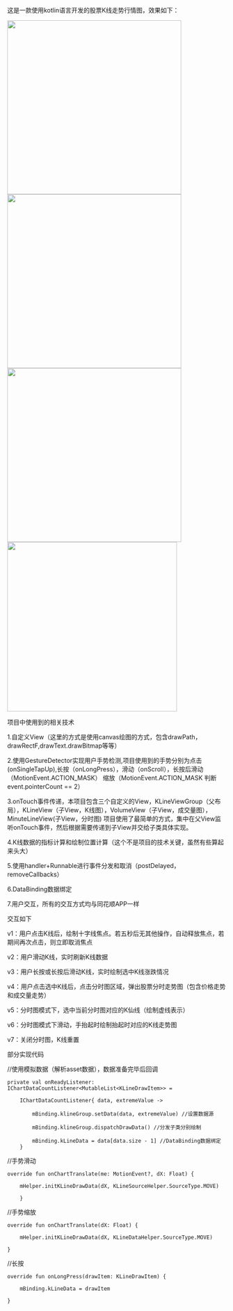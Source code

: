 这是一款使用kotlin语言开发的股票K线走势行情图，效果如下：



<img src="https://github.com/huangfangjing/KLine/blob/master/show1.jpg" width="400px">      <img src="https://github.com/huangfangjing/KLine/blob/master/show2.jpg" width="400px">    
<img src="https://github.com/huangfangjing/KLine/blob/master/show3.jpg" width="400px">      <img src="https://github.com/huangfangjing/KLine/blob/master/kline.gif" width="390px">





项目中使用到的相关技术



1.自定义View（这里的方式是使用canvas绘图的方式，包含drawPath，drawRectF,drawText.drawBitmap等等）

2.使用GestureDetector实现用户手势检测,项目使用到的手势分别为点击(onSingleTapUp),长按（onLongPress），滑动（onScroll），长按后滑动（MotionEvent.ACTION_MASK）
  缩放（MotionEvent.ACTION_MASK 判断event.pointerCount == 2）
  
3.onTouch事件传递，本项目包含三个自定义的View，KLineViewGroup（父布局），KLineView（子View，K线图），VolumeView（子View，成交量图），MinuteLineView(子View，分时图)
  项目使用了最简单的方式，集中在父View监听onTouch事件，然后根据需要传递到子View并交给子类具体实现。
  
4.K线数据的指标计算和绘制位置计算（这个不是项目的技术关键，虽然有些算起来头大）

5.使用handler+Runnable进行事件分发和取消（postDelayed，removeCallbacks）

6.DataBinding数据绑定

7.用户交互，所有的交互方式均与同花顺APP一样

  交互如下
  
  v1：用户点击K线后，绘制十字线焦点。若五秒后无其他操作，自动释放焦点，若期间再次点击，则立即取消焦点

  v2：用户滑动K线，实时刷新K线数据

  v3：用户长按或长按后滑动K线，实时绘制选中K线涨跌情况

  v4：用户点击选中K线后，点击分时图区域，弹出股票分时走势图（包含价格走势和成交量走势）

  v5：分时图模式下，选中当前分时图对应的K仙线（绘制虚线表示）

  v6：分时图模式下滑动，手抬起时绘制抬起时对应的K线走势图

  v7：关闭分时图，K线重置


部分实现代码

//使用模拟数据（解析asset数据），数据准备完毕后回调

    private val onReadyListener: IChartDataCountListener<MutableList<KLineDrawItem>> =

        IChartDataCountListener{ data, extremeValue ->
        
            mBinding.klineGroup.setData(data, extremeValue) //设置数据源
            
            mBinding.klineGroup.dispatchDrawData() //分发子类分别绘制
            
            mBinding.kLineData = data[data.size - 1] //DataBinding数据绑定
        }


  //手势滑动
  
    override fun onChartTranslate(me: MotionEvent?, dX: Float) {

        mHelper.initKLineDrawData(dX, KLineSourceHelper.SourceType.MOVE)
        
        }

 //手势缩放   

    override fun onChartTranslate(dX: Float) {

        mHelper.initKLineDrawData(dX, KLineDataHelper.SourceType.MOVE)
        
    }


//长按

    override fun onLongPress(drawItem: KLineDrawItem) {

        mBinding.kLineData = drawItem

    }
